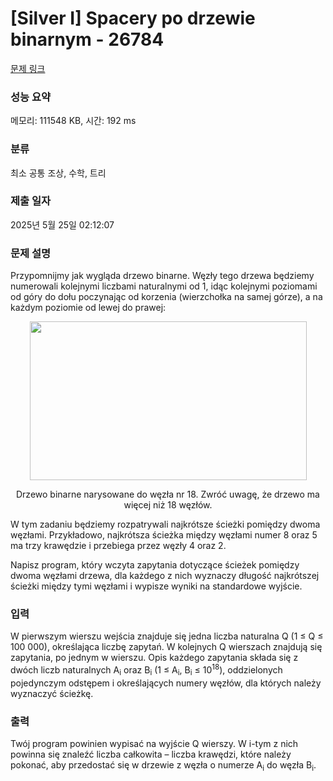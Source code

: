 # [Silver I] Spacery po drzewie binarnym - 26784 

[문제 링크](https://www.acmicpc.net/problem/26784) 

### 성능 요약

메모리: 111548 KB, 시간: 192 ms

### 분류

최소 공통 조상, 수학, 트리

### 제출 일자

2025년 5월 25일 02:12:07

### 문제 설명

<p>Przypomnijmy jak wygląda drzewo binarne. Węzły tego drzewa będziemy numerowali kolejnymi liczbami naturalnymi od 1, idąc kolejnymi poziomami od góry do dołu poczynając od korzenia (wierzchołka na samej górze), a na każdym poziomie od lewej do prawej:</p>

<p style="text-align: center;"><img alt="" src="https://upload.acmicpc.net/b47946e7-1262-4f05-8d3e-303f8a3f94c5/-/preview/" style="width: 443px; height: 254px;"></p>

<p style="text-align: center;">Drzewo binarne narysowane do węzła nr 18. Zwróć uwagę, że drzewo ma więcej niż 18 węzłów.</p>

<p>W tym zadaniu będziemy rozpatrywali najkrótsze ścieżki pomiędzy dwoma węzłami. Przykładowo, najkrótsza ścieżka między węzłami numer 8 oraz 5 ma trzy krawędzie i przebiega przez węzły 4 oraz 2.</p>

<p>Napisz program, który wczyta zapytania dotyczące ścieżek pomiędzy dwoma węzłami drzewa, dla każdego z nich wyznaczy długość najkrótszej ścieżki między tymi węzłami i wypisze wyniki na standardowe wyjście.</p>

### 입력 

 <p>W pierwszym wierszu wejścia znajduje się jedna liczba naturalna Q (1 ≤ Q ≤ 100 000), określająca liczbę zapytań. W kolejnych Q wierszach znajdują się zapytania, po jednym w wierszu. Opis każdego zapytania składa się z dwóch liczb naturalnych A<sub>i</sub> oraz B<sub>i</sub> (1 ≤ A<sub>i</sub>, B<sub>i</sub> ≤ 10<sup>18</sup>), oddzielonych pojedynczym odstępem i określających numery węzłów, dla których należy wyznaczyć ścieżkę.</p>

### 출력 

 <p>Twój program powinien wypisać na wyjście Q wierszy. W i-tym z nich powinna się znaleźć liczba całkowita – liczba krawędzi, które należy pokonać, aby przedostać się w drzewie z węzła o numerze A<sub>i</sub> do węzła B<sub>i</sub>.</p>


